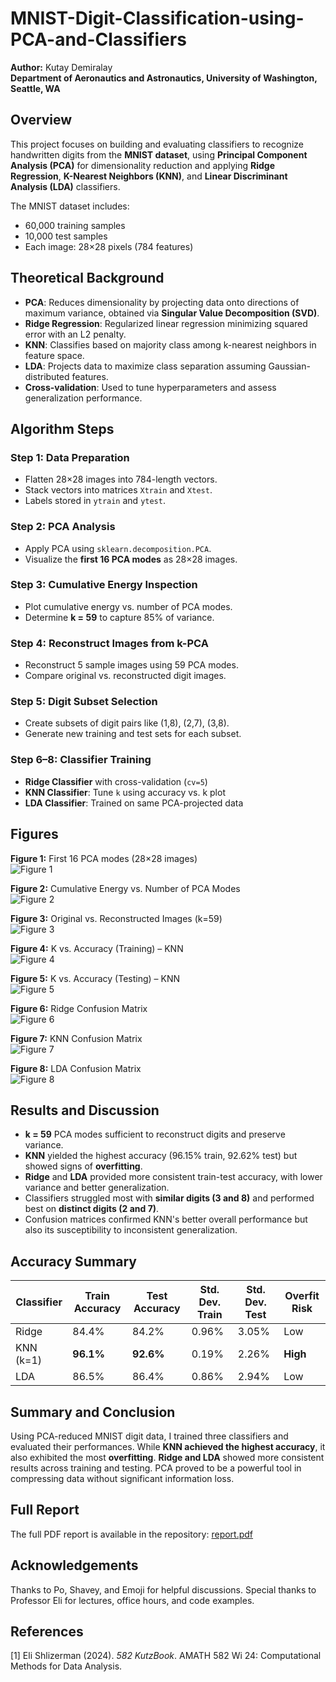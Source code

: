 # MNIST-Digit-Classification-using-PCA-and-Classifiers

**Author:** Kutay Demiralay  
**Department of Aeronautics and Astronautics, University of Washington, Seattle, WA**

## Overview

This project focuses on building and evaluating classifiers to recognize handwritten digits from the **MNIST dataset**, using **Principal Component Analysis (PCA)** for dimensionality reduction and applying **Ridge Regression**, **K-Nearest Neighbors (KNN)**, and **Linear Discriminant Analysis (LDA)** classifiers.

The MNIST dataset includes:
- 60,000 training samples
- 10,000 test samples
- Each image: 28×28 pixels (784 features)

## Theoretical Background

- **PCA**: Reduces dimensionality by projecting data onto directions of maximum variance, obtained via **Singular Value Decomposition (SVD)**.
- **Ridge Regression**: Regularized linear regression minimizing squared error with an L2 penalty.
- **KNN**: Classifies based on majority class among k-nearest neighbors in feature space.
- **LDA**: Projects data to maximize class separation assuming Gaussian-distributed features.
- **Cross-validation**: Used to tune hyperparameters and assess generalization performance.

## Algorithm Steps

### Step 1: Data Preparation

- Flatten 28×28 images into 784-length vectors.
- Stack vectors into matrices `Xtrain` and `Xtest`.
- Labels stored in `ytrain` and `ytest`.

### Step 2: PCA Analysis

- Apply PCA using `sklearn.decomposition.PCA`.
- Visualize the **first 16 PCA modes** as 28×28 images.

### Step 3: Cumulative Energy Inspection

- Plot cumulative energy vs. number of PCA modes.
- Determine **k = 59** to capture 85% of variance.

### Step 4: Reconstruct Images from k-PCA

- Reconstruct 5 sample images using 59 PCA modes.
- Compare original vs. reconstructed digit images.

### Step 5: Digit Subset Selection

- Create subsets of digit pairs like (1,8), (2,7), (3,8).
- Generate new training and test sets for each subset.

### Step 6–8: Classifier Training

- **Ridge Classifier** with cross-validation (`cv=5`)
- **KNN Classifier**: Tune `k` using accuracy vs. k plot
- **LDA Classifier**: Trained on same PCA-projected data

## Figures

**Figure 1:** First 16 PCA modes (28×28 images)  
![Figure 1](images/fig1.png)

**Figure 2:** Cumulative Energy vs. Number of PCA Modes  
![Figure 2](images/fig2.png)

**Figure 3:** Original vs. Reconstructed Images (k=59)  
![Figure 3](images/fig3.png)

**Figure 4:** K vs. Accuracy (Training) – KNN  
![Figure 4](images/fig4.png)

**Figure 5:** K vs. Accuracy (Testing) – KNN  
![Figure 5](images/fig5.png)

**Figure 6:** Ridge Confusion Matrix  
![Figure 6](images/fig6.png)

**Figure 7:** KNN Confusion Matrix  
![Figure 7](images/fig7.png)

**Figure 8:** LDA Confusion Matrix  
![Figure 8](images/fig8.png)

## Results and Discussion

- **k = 59** PCA modes sufficient to reconstruct digits and preserve variance.
- **KNN** yielded the highest accuracy (96.15% train, 92.62% test) but showed signs of **overfitting**.
- **Ridge** and **LDA** provided more consistent train-test accuracy, with lower variance and better generalization.
- Classifiers struggled most with **similar digits (3 and 8)** and performed best on **distinct digits (2 and 7)**.
- Confusion matrices confirmed KNN's better overall performance but also its susceptibility to inconsistent generalization.

## Accuracy Summary

| Classifier | Train Accuracy | Test Accuracy | Std. Dev. Train | Std. Dev. Test | Overfit Risk |
|------------|----------------|---------------|------------------|----------------|---------------|
| Ridge      | 84.4%          | 84.2%         | 0.96%            | 3.05%          | Low           |
| KNN (k=1)  | **96.1%**      | **92.6%**     | 0.19%            | 2.26%          | **High**      |
| LDA        | 86.5%          | 86.4%         | 0.86%            | 2.94%          | Low           |

## Summary and Conclusion

Using PCA-reduced MNIST digit data, I trained three classifiers and evaluated their performances. While **KNN achieved the highest accuracy**, it also exhibited the most **overfitting**. **Ridge and LDA** showed more consistent results across training and testing. PCA proved to be a powerful tool in compressing data without significant information loss.

## Full Report

The full PDF report is available in the repository: [report.pdf](./report.pdf)

## Acknowledgements

Thanks to Po, Shavey, and Emoji for helpful discussions. Special thanks to Professor Eli for lectures, office hours, and code examples.

## References

[1] Eli Shlizerman (2024). *582 KutzBook*. AMATH 582 Wi 24: Computational Methods for Data Analysis.
